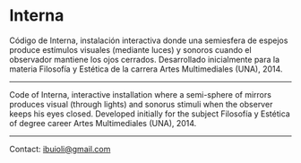 # Interna

Código de Interna, instalación interactiva donde una semiesfera de espejos produce estímulos visuales (mediante luces) y sonoros cuando el observador mantiene los ojos cerrados. Desarrollado inicialmente para la materia Filosofía y Estética de la carrera Artes Multimediales (UNA), 2014.

---

Code of Interna, interactive installation where a semi-sphere of mirrors produces visual (through lights) and sonorus stimuli when the observer keeps his eyes closed. Developed initially for the subject Filosofía y Estética of degree career Artes Multimediales (UNA), 2014.

---
Contact: ibuioli@gmail.com
